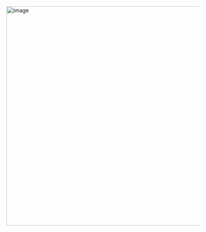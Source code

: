 <img width="573" alt="image" src="https://user-images.githubusercontent.com/37501487/205147816-44b03e32-9e9f-4e22-8e89-cfca652488f4.png">
